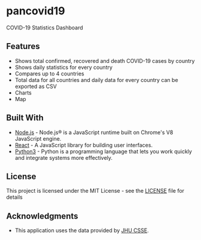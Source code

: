 # pancovid19
COVID-19 Statistics Dashboard

## Features

* Shows total confirmed, recovered and death COVID-19 cases by country
* Shows daily statistics for every country
* Compares up to 4 countries
* Total data for all countries and daily data for every country can be exported as CSV
* Charts
* Map

## Built With

* [Node.js](https://nodejs.org/) - Node.js® is a JavaScript runtime built on Chrome's V8 JavaScript engine.
* [React](https://reactjs.org/) - A JavaScript library for building user interfaces.
* [Python3](https://www.python.org/) - Python is a programming language that lets you work quickly
and integrate systems more effectively.

## License

This project is licensed under the MIT License - see the [LICENSE](LICENSE) file for details

## Acknowledgments

* This application uses the data provided by [JHU CSSE](https://github.com/CSSEGISandData/COVID-19).
